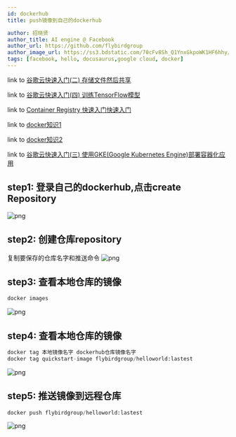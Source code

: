 ```yaml
---
id: dockerhub
title: push镜像到自己的dockerhub

author: 招晓贤
author_title: AI engine @ Facebook
author_url: https://github.com/flybirdgroup
author_image_url: https://ss3.bdstatic.com/70cFv8Sh_Q1YnxGkpoWK1HF6hhy/it/u=1615738601,1434436036&fm=26&gp=0.jpg
tags: [facebook, hello, docusaurus,google cloud, docker]
---
```

<!--truncate-->
link to [谷歌云快速入门(二) 存储文件然后共享](GoogleCloudStorage)

link to [谷歌云快速入门(四) 训练TensorFlow模型](TensorFlow)

link to [Container Registry 快速入门快速入门](docker)

link to [docker知识1](dockerhub)

link to [docker知识2](dockerhub_2)

link to [谷歌云快速入门(三) 使用GKE(Google Kubernetes Engine)部署容器化应用](Kubernetes)
## step1: 登录自己的dockerhub,点击create Repository

![png](../img/dockerhub/1.png)

## step2: 创建仓库repository
复制要保存的仓库名字和推送命令
![png](../img/dockerhub/2.png)

## step3: 查看本地仓库的镜像
```python
docker images
```
![png](../img/dockerhub/3.png)

## step4: 查看本地仓库的镜像
```python
docker tag 本地镜像名字 dockerhub仓库镜像名字
docker tag quickstart-image flybirdgroup/helloworld:lastest
```
![png](../img/dockerhub/4.png)



## step5: 推送镜像到远程仓库
```python
docker push flybirdgroup/helloworld:lastest
```
![png](../img/dockerhub/5.png)

